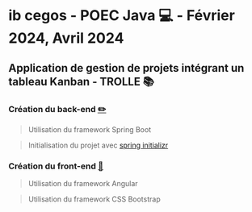 # ib cegos - POEC Java :computer: - Février 2024, Avril 2024

## Application de gestion de projets intégrant un tableau Kanban - TROLLE :books:

### Création du back-end [:pencil2:](./fil_rouge_back/src/main/java/com/example/fil_rouge_back)
  > Utilisation du framework Spring Boot
 
  > Initialisation du projet avec [spring initializr](https://start.spring.io)

### Création du front-end [:mag_right:](https://github.com/Poupiio/POEC_Fil_Rouge_Front)
  > Utilisation du framework Angular

  > Utilisation du framework CSS Bootstrap
